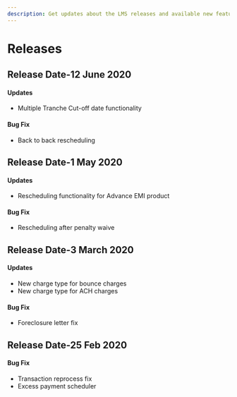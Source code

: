```yaml
---
description: Get updates about the LMS releases and available new features
---
```


# Releases

**Release Date**-12 June 2020
-----------------------------

#### **Updates**

* Multiple Tranche Cut-off date functionality

#### **Bug Fix**

* Back to back rescheduling

## **Release Date**-1 May 2020

#### **Updates**

* Rescheduling functionality for Advance EMI product

#### **Bug Fix**

* Rescheduling after penalty waive

## **Release Date**-3 March 2020

#### **Updates**

* New charge type for bounce charges
* New charge type for ACH charges

#### **Bug Fix**

* Foreclosure letter fix

## **Release Date**-25 Feb 2020

#### **Bug Fix**

* Transaction reprocess fix
* Excess payment scheduler

